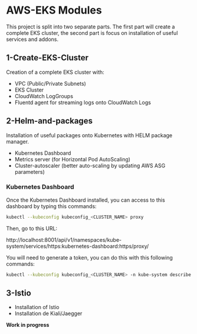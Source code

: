 # AWS-EKS Modules

This project is split into two separate parts. The first part will create a 
complete EKS cluster, the second part is focus on installation of useful 
services and addons.

## 1-Create-EKS-Cluster

Creation of a complete EKS cluster with:

- VPC (Public/Private Subnets)
- EKS Cluster
- CloudWatch LogGroups
- Fluentd agent for streaming logs onto CloudWatch Logs

## 2-Helm-and-packages

Installation of useful packages onto Kubernetes with HELM package manager.

- Kubernetes Dashboard
- Metrics server (for Horizontal Pod AutoScaling)
- Cluster-autoscaler (better auto-scaling by updating AWS ASG parameters)

### Kubernetes Dashboard

Once the Kubernetes Dashboard installed, you can access to this dashboard by typing this commands:

```bash
kubectl --kubeconfig kubeconfig_<CLUSTER_NAME> proxy
```

Then, go to this URL:

http://localhost:8001/api/v1/namespaces/kube-system/services/https:kubernetes-dashboard:https/proxy/

You will need to generate a token, you can do this with this following commands:

```bash
kubectl --kubeconfig kubeconfig_<CLUSTER_NAME> -n kube-system describe secret $(kubectl -n kube-system get secret | grep admin-user | awk '{print $1}')
```

## 3-Istio

- Installation of Istio
- Installation de Kiali/Jaegger

**Work in progress**
